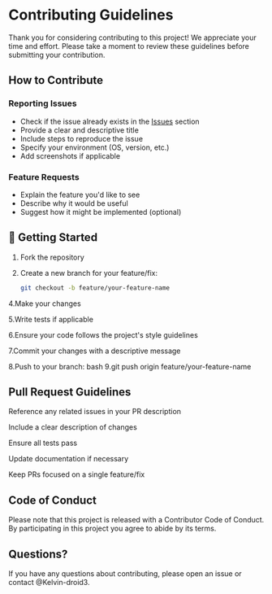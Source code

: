# Contributing Guidelines

Thank you for considering contributing to this project! We appreciate your time and effort. Please take a moment to review these guidelines before submitting your contribution.

## How to Contribute

### Reporting Issues
- Check if the issue already exists in the [Issues](https://github.com/Kelvin-droid3/open-source/issues) section
- Provide a clear and descriptive title
- Include steps to reproduce the issue
- Specify your environment (OS, version, etc.)
- Add screenshots if applicable

### Feature Requests
- Explain the feature you'd like to see
- Describe why it would be useful
- Suggest how it might be implemented (optional)

## 🚀 Getting Started

1. Fork the repository

3. Create a new branch for your feature/fix:
   ```bash
   git checkout -b feature/your-feature-name
4.Make your changes

5.Write tests if applicable

6.Ensure your code follows the project's style guidelines

7.Commit your changes with a descriptive message

8.Push to your branch:
   bash
9.git push origin feature/your-feature-name

## Pull Request Guidelines
Reference any related issues in your PR description

Include a clear description of changes

Ensure all tests pass

Update documentation if necessary

Keep PRs focused on a single feature/fix

## Code of Conduct
Please note that this project is released with a Contributor Code of Conduct. By participating in this project you agree to abide by its terms.

## Questions?
If you have any questions about contributing, please open an issue or contact @Kelvin-droid3.

